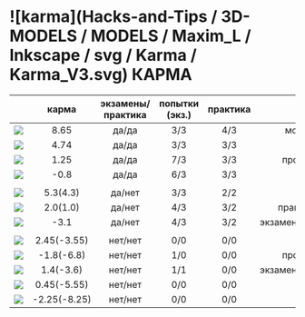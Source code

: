 ![karma](Hacks-and-Tips / 3D-MODELS / MODELS / Maxim_L / Inkscape / svg / Karma / Karma_V3.svg) КАРМА
===

|                                                                                                    |     карма     | экзамены/практика |  попытки (экз.) | практика |     **+K**    |
|----------------------------------------------------------------------------------------------------|:-------------:|:-----------------:|:---------------:|:--------:|--------------:|
| [![](https://avatars1.githubusercontent.com/u/4226210?s=40)](https://github.com/SherozKarimov)     |   8.65       |        да/да      |       3/3       |   4/3    |   модели    |
| [![](https://avatars2.githubusercontent.com/u/3838734?s=40)](https://github.com/MaximLoguncov)     |   4.74        |        да/да      |       3/3       |   3/3    |     todo     |
| [![](https://avatars2.githubusercontent.com/u/5991448?s=40)](https://github.com/DmitryShiukaev)    |   1.25        |        да/да      |       7/3       |   3/3    |    пропуск |
| [![](https://avatars3.githubusercontent.com/u/4639509?s=40)](https://github.com/ArtemKvadzba)      |  -0.8        |        да/да      |       6/3       |   3/3    |       todo        |
|                                                                                                    |               |                   |                 |          |               |
| [![](https://avatars0.githubusercontent.com/u/3833771?s=40)](https://github.com/PavelShalaginov)   |   5.3(4.3)    |        да/нет     |       3/3       |   2/2    |               |
| [![](https://avatars1.githubusercontent.com/u/6498865?s=40)](https://github.com/MishaRubnicov)     |   2.0(1.0)   |        да/нет     |       4/3       |   3/2    |  практика     |
| [![](https://avatars1.githubusercontent.com/u/6061182?s=40)](https://github.com/GeorgeOvchinnikov) |  -3.1        |        да/нет     |       4/3       |   3/2    |   экзамен,todo   |
|                                                                                                    |               |                   |                 |          |               |
| [![](https://avatars2.githubusercontent.com/u/6639503?s=40)](https://github.com/leonidprokopovich) |   2.45(-3.55)   |        нет/нет    |       0/0       |   0/0    |    todo |
| [![](https://avatars2.githubusercontent.com/u/6450286?s=40)](https://github.com/NikitaGolub)       |  -1.8(-6.8)   |        нет/нет    |       1/0       |   0/0    |   пропуск |
| [![](https://avatars0.githubusercontent.com/u/6568321?s=40)](https://github.com/TanyaPetrova)      |  1.4(-3.6)   |        нет/нет    |       1/1       |   0/0    |  экзамен,todo             |
| [![](https://avatars0.githubusercontent.com/u/6037393?s=40)](https://github.com/VictorPetukhov)    |   0.45(-5.55) |        нет/нет    |       0/0       |   0/0    |               |
| [![](https://avatars0.githubusercontent.com/u/6639543?s=40)](https://github.com/EgorDergaew)       |  -2.25(-8.25) |        нет/нет    |       0/0       |   0/0    |               |






